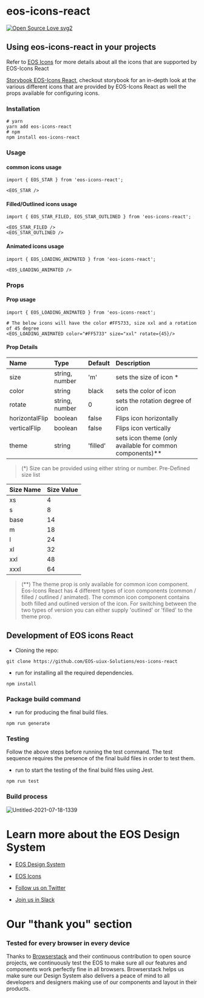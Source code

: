 # eos-icons-react
[![Open Source Love svg2](https://badges.frapsoft.com/os/v2/open-source.svg?v=103)](https://github.com/ellerbrock/open-source-badges/)

## Using eos-icons-react in your projects
Refer to [EOS Icons](eos-icons.com) for more details about all the icons that are supported by EOS-Icons React

[Storybook EOS-Icons React](https://storybook.eos-icons.com/), checkout storybook for an in-depth look at the various different icons that are provided by EOS-Icons React as well the props available for configuring icons.

### Installation
```
# yarn
yarn add eos-icons-react
# npm
npm install eos-icons-react
```

### Usage
#### common icons usage
```
import { EOS_STAR } from 'eos-icons-react';

<EOS_STAR />
```
#### Filled/Outlined icons usage
```
import { EOS_STAR_FILED, EOS_STAR_OUTLINED } from 'eos-icons-react';

<EOS_STAR_FILED />
<EOS_STAR_OUTLINED />
```
#### Animated icons usage
```
import { EOS_LOADING_ANIMATED } from 'eos-icons-react';

<EOS_LOADING_ANIMATED />
```

### Props
#### Prop usage
```
import { EOS_LOADING_ANIMATED } from 'eos-icons-react';

# The below icons will have the color #FF5733, size xxl and a rotation of 45 degree
<EOS_LOADING_ANIMATED color="#FF5733" size="xxl" rotate={45}/>
```

#### Prop Details
| Name | Type | Default | Description |
|:-----|:-----|:--------|:------------|
| size | string, number | 'm' | sets the size of icon * |
| color | string | black | sets the color of icon |
| rotate | string, number | 0 | sets the rotation degree of icon |
| horizontalFlip | boolean | false | Flips icon horizontally |
| verticalFlip | boolean | false | Flips icon vertically |
| theme | string | 'filled' | sets icon theme (only available for common components)** |

> (*) Size can be provided using either string or number. Pre-Defined size list

| Size Name | Size Value |
|:-----|:-----|
| xs | 4 |
| s | 8 |
| base | 14 |
| m | 18 |
| l | 24 |
| xl | 32 |
| xxl | 48 |
| xxxl | 64 |

> (**) The theme prop is only available for common icon component. Eos-Icons React has 4 different types of icon components (common / filled / outlined / animated). The common icon component contains both filled and outlined version of the icon. For switching between the two types of version you can either supply 'outlined' or 'filled' to the theme prop. 

## Development of EOS icons React
- Cloning the repo: 
```
git clone https://github.com/EOS-uiux-Solutions/eos-icons-react
```

- run for installing all the required dependencies.
```
npm install
```

### Package build command
- run for producing the final build files.
```
npm run generate
```

### Testing
Follow the above steps before running the test command. The test sequence requires the presence of the final build files in order to test them.

- run to start the testing of the final build files using Jest.
```
npm run test
```

### Build process
![Untitled-2021-07-18-1339](https://user-images.githubusercontent.com/54861487/126060393-13098cd1-e7aa-4fb7-8634-b15e3369f7ff.png)

# Learn more about the EOS Design System

- [EOS Design System](https://www.eosdesignsystem.com/)

- [EOS Icons](eos-icons.com)

- [Follow us on Twitter](https://twitter.com/eosdesignsystem)

- [Join us in Slack](https://slack.eosdesignsystem.com)

# Our "thank you" section

### Tested for every browser in every device

Thanks to [Browserstack](https://www.browserstack.com) and their continuous contribution to open source projects, we continuously test the EOS to make sure all our features and components work perfectly fine in all browsers.
Browserstack helps us make sure our Design System also delivers a peace of mind to all developers and designers making use of our components and layout in their products.
